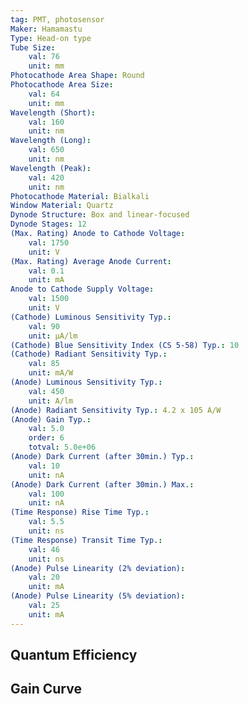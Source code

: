 ```yaml
---
tag: PMT, photosensor
Maker: Hamamastu
Type: Head-on type
Tube Size:
    val: 76
    unit: mm
Photocathode Area Shape: Round
Photocathode Area Size:
    val: 64
    unit: mm
Wavelength (Short):
    val: 160
    unit: nm
Wavelength (Long):
    val: 650
    unit: nm
Wavelength (Peak):
    val: 420
    unit: nm
Photocathode Material: Bialkali
Window Material: Quartz
Dynode Structure: Box and linear-focused
Dynode Stages: 12
(Max. Rating) Anode to Cathode Voltage:
    val: 1750
    unit: V
(Max. Rating) Average Anode Current:
    val: 0.1
    unit: mA
Anode to Cathode Supply Voltage:
    val: 1500
    unit: V
(Cathode) Luminous Sensitivity Typ.:
    val: 90
    unit: μA/lm
(Cathode) Blue Sensitivity Index (CS 5-58) Typ.: 10
(Cathode) Radiant Sensitivity Typ.:
    val: 85
    unit: mA/W
(Anode) Luminous Sensitivity Typ.:
    val: 450
    unit: A/lm
(Anode) Radiant Sensitivity Typ.: 4.2 x 105 A/W
(Anode) Gain Typ.:
    val: 5.0
    order: 6
    totval: 5.0e+06
(Anode) Dark Current (after 30min.) Typ.:
    val: 10
    unit: nA
(Anode) Dark Current (after 30min.) Max.:
    val: 100
    unit: nA
(Time Response) Rise Time Typ.:
    val: 5.5
    unit: ns
(Time Response) Transit Time Typ.:
    val: 46
    unit: ns
(Anode) Pulse Linearity (2% deviation):
    val: 20
    unit: mA
(Anode) Pulse Linearity (5% deviation):
    val: 25
    unit: mA
---
```

## Quantum Efficiency
## Gain Curve
